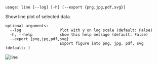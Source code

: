 ```
usage: line [--log] [-h] [--export {png,jpg,pdf,svg}]
```

Show line plot of selected data.

```
optional arguments:
  --log                 Plot with y on log scale (default: False)
  -h, --help            show this help message (default: False)
  --export {png,jpg,pdf,svg}
                        Export figure into png, jpg, pdf, svg (default: )
```

![line](https://user-images.githubusercontent.com/46355364/154307397-9c2e9325-bce6-494d-994f-a6d7db798798.png)

